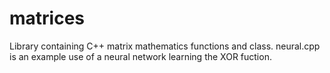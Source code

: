 # matrices
Library containing C++ matrix mathematics functions and class. neural.cpp is an example use of a neural network learning the XOR fuction.
